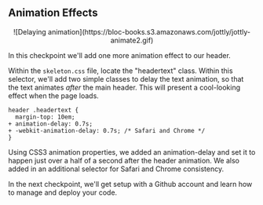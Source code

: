 ## Animation Effects

<center>![Delaying animation](https://bloc-books.s3.amazonaws.com/jottly/jottly-animate2.gif)</center>

In this checkpoint we'll add one more animation effect to our header.

Within the `skeleton.css` file, locate the "headertext" class. Within this selector, we'll add two simple classes to delay the text animation, so that the text animates _after_ the main header. This will present a cool-looking effect when the page loads.

```css(css/skeleton.css)
header .headertext {
  margin-top: 10em;
+ animation-delay: 0.7s;
+ -webkit-animation-delay: 0.7s; /* Safari and Chrome */
}
```

Using CSS3 animation properties, we added an animation-delay and set it to happen just over a half of a second after the header animation. We also added in an additional selector for Safari and Chrome consistency.

In the next checkpoint, we'll get setup with a Github account and learn how to manage and deploy your code.
